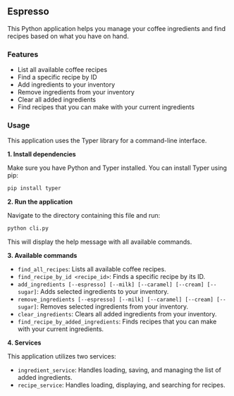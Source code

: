 ## Espresso

This Python application helps you manage your coffee ingredients and find recipes based on what you have on hand.

### Features

* List all available coffee recipes
* Find a specific recipe by ID
* Add ingredients to your inventory
* Remove ingredients from your inventory
* Clear all added ingredients
* Find recipes that you can make with your current ingredients

### Usage

This application uses the Typer library for a command-line interface.

**1. Install dependencies**

Make sure you have Python and Typer installed. You can install Typer using pip:

```bash
pip install typer
```

**2. Run the application**

Navigate to the directory containing this file and run:

```bash
python cli.py
```

This will display the help message with all available commands.

**3. Available commands**

* `find_all_recipes`: Lists all available coffee recipes.
* `find_recipe_by_id <recipe_id>`: Finds a specific recipe by its ID.
* `add_ingredients [--espresso] [--milk] [--caramel] [--cream] [--sugar]`: Adds selected ingredients to your inventory.
* `remove_ingredients [--espresso] [--milk] [--caramel] [--cream] [--sugar]`: Removes selected ingredients from your inventory.
* `clear_ingredients`: Clears all added ingredients from your inventory.
* `find_recipe_by_added_ingredients`: Finds recipes that you can make with your current ingredients.

**4. Services**

This application utilizes two services:

* `ingredient_service`: Handles loading, saving, and managing the list of added ingredients.
* `recipe_service`: Handles loading, displaying, and searching for recipes.

